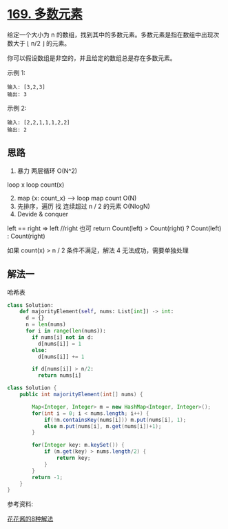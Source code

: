 # [169. 多数元素](https://leetcode-cn.com/problems/majority-element/submissions/)

给定一个大小为 n 的数组，找到其中的多数元素。多数元素是指在数组中出现次数大于 ⌊ n/2 ⌋ 的元素。

你可以假设数组是非空的，并且给定的数组总是存在多数元素。

示例 1:

```
输入: [3,2,3]
输出: 3
```

示例 2:

```
输入: [2,2,1,1,1,2,2]
输出: 2
```

## 思路

1. 暴力 两层循环 O(N^2)

  loop x
    loop count(x)

2. map {x: count_x} --> loop map count  O(N)
3. 先排序，遍历 找 连续超过 n / 2 的元素 O(NlogN)
4. Devide & conquer

  left == right => left //right 也可
  return Count(left) > Count(right) ? Count(left) : Count(right)

  如果 count(x) > n / 2 条件不满足，解法 4 无法成功，需要单独处理

## 解法一

哈希表

```python
class Solution:
    def majorityElement(self, nums: List[int]) -> int:
      d = {}
      n = len(nums)
      for i in range(len(nums)):
        if nums[i] not in d:
          d[nums[i]] = 1
        else:
          d[nums[i]] += 1

        if d[nums[i]] > n/2:
          return nums[i]
```

```Java
class Solution {
    public int majorityElement(int[] nums) {

        Map<Integer, Integer> m = new HashMap<Integer, Integer>();
        for(int i = 0; i < nums.length; i++) {
            if(!m.containsKey(nums[i])) m.put(nums[i], 1);
            else m.put(nums[i], m.get(nums[i])+1);
        }

        for(Integer key: m.keySet()) {
            if (m.get(key) > nums.length/2) {
                return key;
            }
        }
        return -1;
    }
}
```

参考资料:

[花花酱的8种解法](https://www.youtube.com/watch?v=LPIvL-jvGdA)